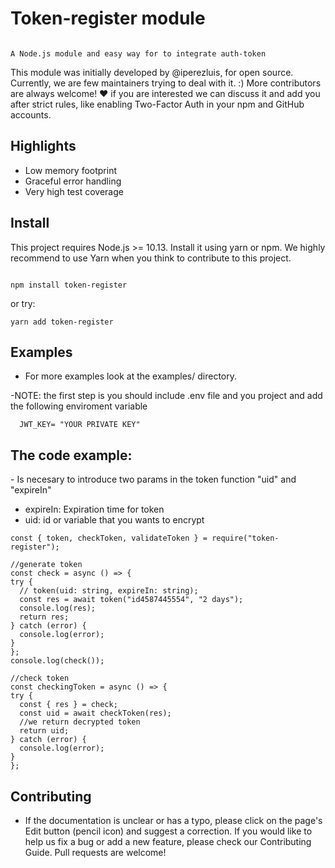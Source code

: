 # Token-register module

```

A Node.js module and easy way for to integrate auth-token

```

This module was initially developed by @iperezluis, for open source.
Currently, we are few maintainers trying to deal with it. :) More contributors are always welcome! ❤️ if you are interested we can discuss it and add you after strict rules, like enabling Two-Factor Auth in your npm and GitHub accounts.

<h2>Highlights</h2>

- Low memory footprint
- Graceful error handling
- Very high test coverage

<h2>Install</h2>

This project requires Node.js >= 10.13. Install it using yarn or npm.
We highly recommend to use Yarn when you think to contribute to this project.

```

npm install token-register

```

or try:

```
yarn add token-register

```

<h2>Examples</h2>

- For more examples look at the examples/ directory.

-NOTE: the first step is you should include .env file and you project and add the following enviroment variable

```
  JWT_KEY= "YOUR PRIVATE KEY"
```

  <h2>The code example:</h2>
  - Is necesary to introduce two params in the token function "uid" and "expireIn"

- expireIn: Expiration time for token
- uid: id or variable that you wants to encrypt

```
const { token, checkToken, validateToken } = require("token-register");

//generate token
const check = async () => {
try {
  // token(uid: string, expireIn: string);
  const res = await token("id4587445554", "2 days");
  console.log(res);
  return res;
} catch (error) {
  console.log(error);
}
};
console.log(check());

//check token
const checkingToken = async () => {
try {
  const { res } = check;
  const uid = await checkToken(res);
  //we return decrypted token
  return uid;
} catch (error) {
  console.log(error);
}
};

```

<h2>Contributing</h2>

- If the documentation is unclear or has a typo, please click on the page's Edit button (pencil icon) and suggest a correction. If you would like to help us fix a bug or add a new feature, please check our Contributing Guide. Pull requests are welcome!
